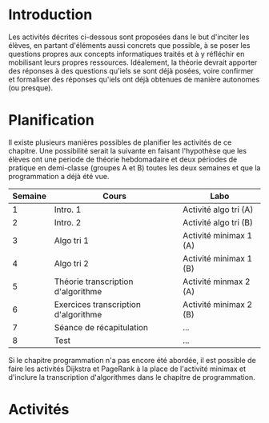 # Introduction
Les activités décrites ci-dessous sont proposées dans le but d'inciter les élèves, en partant d'éléments aussi concrets que possible, à se poser les questions propres aux concepts informatiques traités et à y réfléchir en mobilisant leurs propres ressources. Idéalement, la théorie devrait apporter des réponses à des questions qu'iels se sont déjà posées, voire confirmer et formaliser des réponses qu'iels ont déjà obtenues de manière autonomes (ou presque). 


# Planification

Il existe plusieurs manières possibles de planifier les activités
de ce chapitre. Une possibilité serait la suivante en faisant
l'hypothèse que les élèves ont une periode de théorie hebdomadaire et deux
périodes de pratique en demi-classe (groupes A et B) toutes les deux semaines et que la programmation a déjà été vue. 


|Semaine | Cours | Labo|
|------- | ------| ----|
|1       | Intro. 1| Activité algo tri (A)| 
|2       | Intro. 2| Activité algo tri (B)|
|3       | Algo tri 1| Activité minimax 1 (A)| 
|4       | Algo tri 2| Activité minimax 1 (B)|
|5       | Théorie transcription d'algorithme | Activité minmax 2 (A)| 
|6       | Exercices transcription d'algorithme| Activité minimax 2 (B)|
|7       | Séance de récapitulation| ...| 
|8       | Test | ...|


Si le chapitre programmation n'a pas encore été abordée, il est possible de faire les activités Dijkstra et PageRank à la
place de l'activité minimax et d'inclure la transcription d'algorithmes dans le chapitre de programmation.

# Activités
